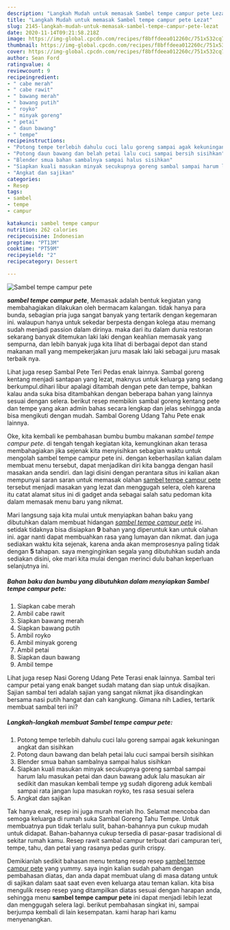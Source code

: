 ```yaml
---
description: "Langkah Mudah untuk memasak Sambel tempe campur pete Lezat"
title: "Langkah Mudah untuk memasak Sambel tempe campur pete Lezat"
slug: 2145-langkah-mudah-untuk-memasak-sambel-tempe-campur-pete-lezat
date: 2020-11-14T09:21:58.218Z
image: https://img-global.cpcdn.com/recipes/f8bffdeea012260c/751x532cq70/sambel-tempe-campur-pete-foto-resep-utama.jpg
thumbnail: https://img-global.cpcdn.com/recipes/f8bffdeea012260c/751x532cq70/sambel-tempe-campur-pete-foto-resep-utama.jpg
cover: https://img-global.cpcdn.com/recipes/f8bffdeea012260c/751x532cq70/sambel-tempe-campur-pete-foto-resep-utama.jpg
author: Sean Ford
ratingvalue: 4
reviewcount: 9
recipeingredient:
- " cabe merah"
- " cabe rawit"
- " bawang merah"
- " bawang putih"
- " royko"
- " minyak goreng"
- " petai"
- " daun bawang"
- " tempe"
recipeinstructions:
- "Potong tempe terlebih dahulu cuci lalu goreng sampai agak kekuningan angkat dan sisihkan"
- "Potong daun bawang dan belah petai lalu cuci sampai bersih sisihkan"
- "Blender smua bahan sambalnya sampai halus sisihkan"
- "Siapkan kuali masukan minyak secukupnya goreng sambal sampai harum lalu masukan petai dan daun bawang aduk lalu masukan air sedikit dan masukan kembali tempe yg sudah digoreng aduk kembali sampai rata jangan lupa masukan royko, tes rasa sesuai selera"
- "Angkat dan sajikan"
categories:
- Resep
tags:
- sambel
- tempe
- campur

katakunci: sambel tempe campur 
nutrition: 262 calories
recipecuisine: Indonesian
preptime: "PT13M"
cooktime: "PT59M"
recipeyield: "2"
recipecategory: Dessert

---
```



![Sambel tempe campur pete](https://img-global.cpcdn.com/recipes/f8bffdeea012260c/751x532cq70/sambel-tempe-campur-pete-foto-resep-utama.jpg)

<b><i>sambel tempe campur pete</i></b>, Memasak adalah bentuk kegiatan yang membahagiakan dilakukan oleh bermacam kalangan. tidak hanya para bunda, sebagian pria juga sangat banyak yang tertarik dengan kegemaran ini. walaupun hanya untuk sekedar berpesta dengan kolega atau memang sudah menjadi passion dalam dirinya. maka dari itu dalam dunia restoran sekarang banyak ditemukan laki laki dengan keahlian memasak yang sempurna, dan lebih banyak juga kita lihat di berbagai depot dan stand makanan mall yang mempekerjakan juru masak laki laki sebagai juru masak terbaik nya.

Lihat juga resep Sambal Pete Teri Pedas enak lainnya. Sambal goreng kentang menjadi santapan yang lezat, maknyus untuk keluarga yang sedang berkumpul.dihari libur apalagi ditambah dengan pete dan tempe, bahkan kalau anda suka bisa ditambahkan dengan beberapa bahan yang lainnya sesuai dengan selera. berikut resep membikin sambal goreng kentang pete dan tempe yang akan admin bahas secara lengkap dan jelas sehingga anda bisa mengikuti dengan mudah. Sambal Goreng Udang Tahu Pete enak lainnya.

Oke, kita kembali ke pembahasan bumbu bumbu makanan <i>sambel tempe campur pete</i>. di tengah tengah kegiatan kita, kemungkinan akan terasa membahagiakan jika sejenak kita menyisihkan sebagian waktu untuk mengolah sambel tempe campur pete ini. dengan keberhasilan kalian dalam membuat menu tersebut, dapat menjadikan diri kita bangga dengan hasil masakan anda sendiri. dan lagi disini dengan perantara situs ini kalian akan mempunyai saran saran untuk memasak olahan <u>sambel tempe campur pete</u> tersebut menjadi masakan yang lezat dan menggugah selera, oleh karena itu catat alamat situs ini di gadget anda sebagai salah satu pedoman kita dalam memasak menu baru yang nikmat.


Mari langsung saja kita mulai untuk menyiapkan bahan baku yang dibutuhkan dalam membuat hidangan <u><i>sambel tempe campur pete</i></u> ini. setidak tidaknya bisa disiapkan <b>9</b> bahan yang diperuntuk kan untuk olahan ini. agar nanti dapat membuahkan rasa yang lumayan dan nikmat. dan juga sediakan waktu kita sejenak, karena anda akan memprosesnya paling tidak dengan <b>5</b> tahapan. saya menginginkan segala yang dibutuhkan sudah anda sediakan disini, oke mari kita mulai dengan merinci dulu bahan keperluan selanjutnya ini.

<!--inarticleads1-->

##### Bahan baku dan bumbu yang dibutuhkan dalam menyiapkan Sambel tempe campur pete:

1. Siapkan  cabe merah
1. Ambil  cabe rawit
1. Siapkan  bawang merah
1. Siapkan  bawang putih
1. Ambil  royko
1. Ambil  minyak goreng
1. Ambil  petai
1. Siapkan  daun bawang
1. Ambil  tempe


Lihat juga resep Nasi Goreng Udang Pete Terasi enak lainnya. Sambal teri campur petai yang enak banget sudah matang dan siap untuk disajikan. Sajian sambal teri adalah sajian yang sangat nikmat jika disandingkan bersama nasi putih hangat dan cah kangkung. Gimana nih Ladies, tertarik membuat sambal teri ini? 

<!--inarticleads2-->

##### Langkah-langkah membuat Sambel tempe campur pete:

1. Potong tempe terlebih dahulu cuci lalu goreng sampai agak kekuningan angkat dan sisihkan
1. Potong daun bawang dan belah petai lalu cuci sampai bersih sisihkan
1. Blender smua bahan sambalnya sampai halus sisihkan
1. Siapkan kuali masukan minyak secukupnya goreng sambal sampai harum lalu masukan petai dan daun bawang aduk lalu masukan air sedikit dan masukan kembali tempe yg sudah digoreng aduk kembali sampai rata jangan lupa masukan royko, tes rasa sesuai selera
1. Angkat dan sajikan


Tak hanya enak, resep ini juga murah meriah lho. Selamat mencoba dan semoga keluarga di rumah suka Sambal Goreng Tahu Tempe. Untuk membuatnya pun tidak terlalu sulit, bahan-bahannya pun cukup mudah untuk didapat. Bahan-bahannya cukup tersedia di pasar-pasar tradisional di sekitar rumah kamu. Resep rawit sambal campur terbuat dari campuran teri, tempe, tahu, dan petai yang rasanya pedas gurih crispy. 

Demikianlah sedikit bahasan menu tentang resep resep <u>sambel tempe campur pete</u> yang yummy. saya ingin kalian sudah paham dengan pembahasan diatas, dan anda dapat membuat ulang di masa datang untuk di sajikan dalam saat saat even even keluarga atau teman kalian. kita bisa mengulik resep resep yang ditampilkan diatas sesuai dengan harapan anda, sehingga menu <b>sambel tempe campur pete</b> ini dapat menjadi lebih lezat dan menggugah selera lagi. berikut pembahasan singkat ini, sampai berjumpa kembali di lain kesempatan. kami harap hari kamu menyenangkan.
